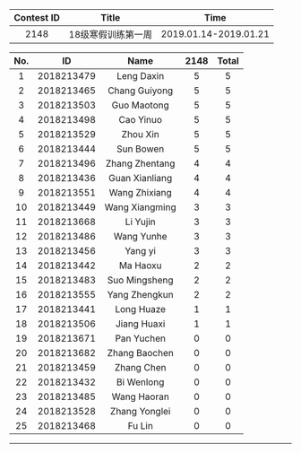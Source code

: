 |Contest ID   | Title | Time | 
|:-:  |:-:|:-:|
|2148|  18级寒假训练第一周 |2019.01.14-2019.01.21|

| No.| ID| Name| 2148| Total | 
| :-: | :-: | :-: | :-: | :-: |
| 1 | 2018213479 | Leng Daxin | 5 | 5 |
| 2 | 2018213465 | Chang Guiyong | 5 | 5 |
| 3 | 2018213503 | Guo Maotong | 5 | 5 |
| 4 | 2018213498 | Cao Yinuo | 5 | 5 |
| 5 | 2018213529 | Zhou Xin | 5 | 5 |
| 6 | 2018213444 | Sun Bowen | 5 | 5 |
| 7 | 2018213496 | Zhang Zhentang | 4 | 4 |
| 8 | 2018213436 | Guan Xianliang | 4 | 4 |
| 9 | 2018213551 | Wang Zhixiang | 4 | 4 |
| 10 | 2018213449 | Wang Xiangming | 3 | 3 |
| 11 | 2018213668 | Li Yujin | 3 | 3 |
| 12 | 2018213486 | Wang Yunhe | 3 | 3 |
| 13 | 2018213456 | Yang yi | 3 | 3 |
| 14 | 2018213442 | Ma Haoxu | 2 | 2 |
| 15 | 2018213483 | Suo Mingsheng | 2 | 2 |
| 16 | 2018213555 | Yang Zhengkun | 2 | 2 |
| 17 | 2018213441 | Long Huaze | 1 | 1 |
| 18 | 2018213506 | Jiang Huaxi | 1 | 1 |
| 19 | 2018213671 | Pan Yuchen | 0 | 0 |
| 20 | 2018213682 |Zhang Baochen | 0 | 0 |
| 21 | 2018213459 | Zhang Chen | 0 | 0 |
| 22 | 2018213432 | Bi Wenlong | 0 | 0 |
| 23 | 2018213485 | Wang Haoran | 0 | 0 |
| 24 | 2018213528 | Zhang Yonglei |0 | 0 | 
| 25 | 2018213468 | Fu Lin | 0 | 0 |
---

